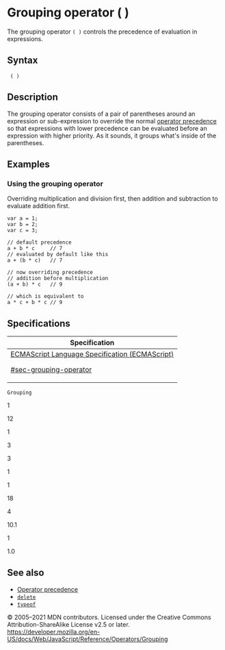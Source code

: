 # Grouping operator ( )

The grouping operator `( )` controls the precedence of evaluation in expressions.

## Syntax

     ( )

## Description

The grouping operator consists of a pair of parentheses around an expression or sub-expression to override the normal [operator precedence](operator_precedence) so that expressions with lower precedence can be evaluated before an expression with higher priority. As it sounds, it groups what's inside of the parentheses.

## Examples

### Using the grouping operator

Overriding multiplication and division first, then addition and subtraction to evaluate addition first.

    var a = 1;
    var b = 2;
    var c = 3;

    // default precedence
    a + b * c     // 7
    // evaluated by default like this
    a + (b * c)   // 7

    // now overriding precedence
    // addition before multiplication
    (a + b) * c   // 9

    // which is equivalent to
    a * c + b * c // 9

## Specifications

<table>
<thead>
<tr class="header">
<th>Specification</th>
</tr>
</thead>
<tbody>
<tr class="odd">
<td>
<a href="https://tc39.es/ecma262/#sec-grouping-operator">ECMAScript Language Specification (ECMAScript)
<br/>

<span class="small">#sec-grouping-operator</span>
</a>
</td>
</tr>
</tbody>
</table>

`Grouping`

1

12

1

3

3

1

1

18

4

10.1

1

1.0

## See also

-   [Operator precedence](operator_precedence)
-   [`delete`](delete)
-   [`typeof`](typeof)

© 2005–2021 MDN contributors.
Licensed under the Creative Commons Attribution-ShareAlike License v2.5 or later.
<a href="https://developer.mozilla.org/en-US/docs/Web/JavaScript/Reference/Operators/Grouping" class="_attribution-link">https://developer.mozilla.org/en-US/docs/Web/JavaScript/Reference/Operators/Grouping</a>

